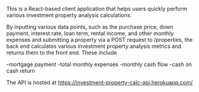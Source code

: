 This is a React-based client application that helps users quickly perform various investment property analysis calculations.

By inputting various data points, such as the purchase price, down payment, interest rate, loan term, rental income, and other monthly expenses and submitting a property via a POST request to /properties, the back end calculates various investment property analysis metrics and returns them to the front end. These include

-mortgage payment
-total monthly expenses
-monthly cash flow
-cash on cash return

The API is hosted at https://investment-property-calc-api.herokuapp.com/

